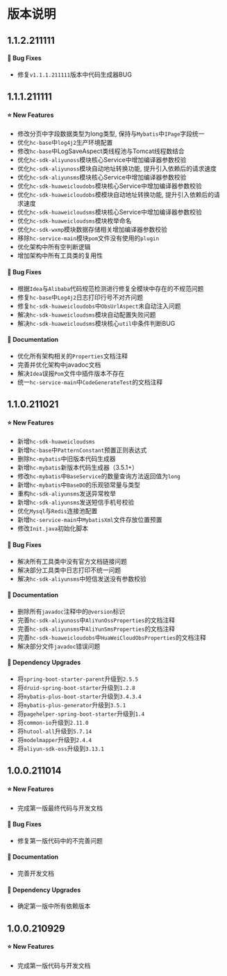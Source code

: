 # 版本说明



## 1.1.2.211111

#### 🐞 Bug Fixes

- 修复`v1.1.1.211111`版本中代码生成器BUG



## 1.1.1.211111

#### ⭐ New Features

- 修改分页中字段数据类型为long类型, 保持与`Mybatis`中`IPage`字段统一
- 优化`hc-base`中`log4j2`生产环境配置
- 修改`hc-base`中LogSaveAspect类线程池与Tomcat线程数结合
- 优化`hc-sdk-aliyunoss`模块核心Service中增加编译器参数校验
- 优化`hc-sdk-aliyunoss`模块自动地址转换功能, 提升引入依赖后的请求速度
- 优化`hc-sdk-aliyunsms`模块核心Service中增加编译器参数校验
- 优化`hc-sdk-huaweicloudobs`模块核心Service中增加编译器参数校验
- 优化`hc-sdk-huaweicloudobs`模模块自动地址转换功能, 提升引入依赖后的请求速度
- 优化`hc-sdk-huaweicloudsms`模块核心Service中增加编译器参数校验
- 优化`hc-sdk-huaweicloudsms`模块枚举命名
- 优化`hc-sdk-wxmp`模块数据存储相关增加编译器参数校验
- 移除`hc-service-main`模块`pom`文件没有使用的`plugin`
- 优化架构中所有空判断逻辑
- 增加架构中所有工具类的复用性

#### 🐞 Bug Fixes

- 根据`Idea`与`Alibaba`代码规范检测进行修复全模块中存在的不规范问题
- 修复`hc-base`中`Log4j2`日志打印行号不对齐问题
- 修复`hc-sdk-huaweicloudobs`中`ObsUrlAspect`未自动注入问题
- 解决`hc-sdk-huaweicloudsms`模块自动配置失败问题
- 解决`hc-sdk-huaweicloudsms`模块核心`util`中条件判断BUG

#### 📔 Documentation

- 优化所有架构相关的`Properties`文档注释
- 完善并优化架构中javadoc文档
- 解决`Idea`误报`Pom`文件中插件版本不存在
- 统一`hc-service-main`中`CodeGenerateTest`的文档注释



## 1.1.0.211021

#### ⭐ New Features

- 新增`hc-sdk-huaweicloudsms`
- 新增`hc-base`中`PatternConstant`预置正则表达式
- 删除`hc-mybatis`中旧版本代码生成器
- 新增`hc-mybatis`新版本代码生成器（3.5.1+）
- 修改`hc-mybatis`中`BaseService`的数量查询方法返回值为`long`
- 新增`hc-mybatis`中`BaseDO`的乐观锁常量与类型
- 重构`hc-sdk-aliyunsms`发送异常枚举
- 新增`hc-sdk-aliyunsms`发送短信手机号校验
- 优化`Mysql`与`Redis`连接池配置
- 新增`hc-service-main`中`MybatisXml`文件存放位置预置
- 修改`Init.java`初始化脚本

#### 🐞 Bug Fixes

- 解决所有工具类中没有官方文档链接问题
- 解决部分工具类中日志打印不统一问题
- 解决`hc-sdk-aliyunsms`中短信发送没有参数校验

#### 📔 Documentation

- 删除所有`javadoc`注释中的`@version`标识
- 完善`hc-sdk-aliyunoss`中`AliYunOssProperties`的文档注释
- 完善`hc-sdk-aliyunsms`中`AliYunSmsProperties`的文档注释
- 完善`hc-sdk-huaweicloudobs`中`HuaWeiCloudObsProperties`的文档注释
- 解决部分文件`javadoc`错误问题

#### 🔨 Dependency Upgrades

- 将`spring-boot-starter-parent`升级到`2.5.5`
- 将`druid-spring-boot-starter`升级到`1.2.8`
- 将`mybatis-plus-boot-starter`升级到`3.4.3.4`
- 将`mybatis-plus-generator`升级到`3.5.1`
- 将`pagehelper-spring-boot-starter`升级到`1.4`
- 将`common-io`升级到`2.11.0`
- 将`hutool-all`升级到`5.7.14`
- 将`modelmapper`升级到`2.4.4`
- 将`aliyun-sdk-oss`升级到`3.13.1`



## 1.0.0.211014

#### ⭐ New Features

- 完成第一版最终代码与开发文档

#### 🐞 Bug Fixes

- 修复第一版代码中的不完善问题

#### 📔 Documentation

- 完善开发文档

#### 🔨 Dependency Upgrades

- 确定第一版中所有依赖版本



## 1.0.0.210929

#### ⭐ New Features

- 完成第一版代码与开发文档

